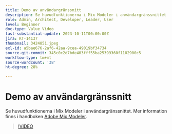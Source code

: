 ```yaml
---
title: Demo av användargränssnitt
description: Se huvudfunktionerna i Mix Modeler i användargränssnittet.
role: Admin, Architect, Developer, Leader, User
level: Beginner
doc-type: Value Video
last-substantial-update: 2023-10-11T00:00:00Z
jira: KT-14137
thumbnail: 3424851.jpeg
exl-id: a5bae676-2af6-42aa-9cea-49019bf34734
source-git-commit: 345c0c2d7bde403fff55ba25399360f1182900c5
workflow-type: tm+mt
source-wordcount: '38'
ht-degree: 28%

---
```


# Demo av användargränssnitt

Se huvudfunktionerna i Mix Modeler i användargränssnittet. Mer information finns i handboken [Adobe Mix Modeler](https://experienceleague.adobe.com/sv/docs/mix-modeler/using/get-started/workflow).

>[!VIDEO](https://video.tv.adobe.com/v/3424851?learn=on&enablevpops)
